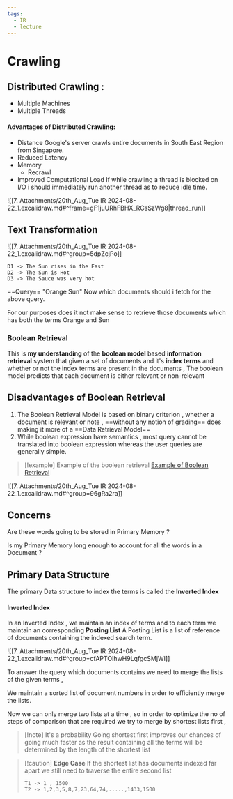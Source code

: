 ```yaml
---
tags:
  - IR
  - lecture
---
```


# Crawling
## Distributed Crawling : 
- Multiple Machines 
- Multiple Threads

#### Advantages of Distributed Crawling:
- Distance 
	Google's server crawls entire documents in South East Region from Singapore.
- Reduced Latency
- Memory 
	- Recrawl 
- Improved Computational Load
	If while crawling a thread is blocked on I/O i should immediately run another thread as to reduce idle time.

![[7. Attachments/20th_Aug_Tue IR 2024-08-22_1.excalidraw.md#^frame=gF1juURhFBHX_RCsSzWg8|thread_run]]


## Text Transformation 

![[7. Attachments/20th_Aug_Tue IR 2024-08-22_1.excalidraw.md#^group=5dpZcjPo]]
```
D1 -> The Sun rises in the East 
D2 -> The Sun is Hot
D3 -> The Sauce was very hot
```


==Query== "Orange Sun" 
Now which documents should i fetch for the above query. 

For our purposes does it not make sense to retrieve those documents which has both the terms Orange and Sun 

### Boolean Retrieval 
This is **my understanding** of the **boolean model** based **information retrieval** system that given a set of documents and it's **index terms** and whether or not the index terms are present in the documents , 
The boolean model predicts that each document is either relevant or non-relevant 

## Disadvantages of Boolean Retrieval 
1. The Boolean Retrieval Model is based on binary criterion , whether a document is relevant or note , ==without any notion of grading== does making it more of a ==Data Retrieval Model==
2. While boolean expression have semantics , most query cannot be translated into boolean expression whereas the user queries are generally simple.

> [!example] Example of the boolean retrieval
> [Example of Boolean Retrieval](https://nlp.stanford.edu/IR-book/html/htmledition/an-example-information-retrieval-problem-1.html)



![[7. Attachments/20th_Aug_Tue IR 2024-08-22_1.excalidraw.md#^group=96gRa2ra]]

## Concerns 

Are these words going to be stored in Primary Memory ? 

Is my Primary Memory long enough to account for all the words in a Document ? 

## Primary Data Structure 
The primary Data structure to index the terms is called the **Inverted Index**

#### Inverted Index
In an Inverted Index , we maintain an index of terms and to each term we maintain an corresponding **Posting List**
A Posting List is a list of   reference of documents containing the indexed search term. 

![[7. Attachments/20th_Aug_Tue IR 2024-08-22_1.excalidraw.md#^group=cfAPTOIhwH9LqfgcSMjWI]]


To answer the query which documents contains we need to merge the lists of the given terms , 

We maintain a sorted list of document numbers in order to efficiently merge the lists.

Now we can only merge two lists at a time , so in order to optimize the no of steps of comparison that are required we try to merge by shortest lists first , 

> [!note] It's a probability 
> Going shortest first improves our chances of going much faster as the result containing all the terms will be determined by the length of the shortest list

>[!caution] **Edge Case** 
> If the shortest list has documents indexed far apart we still need to traverse the entire second list 
> ```
> T1 -> 1 , 1500
> T2 -> 1,2,3,5,8,7,23,64,74,.....,1433,1500

